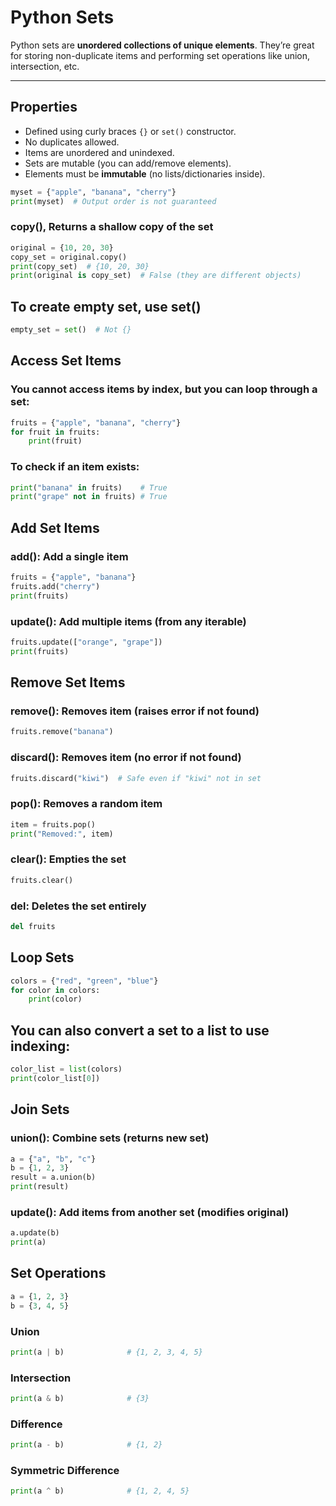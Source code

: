 #  Python Sets

Python sets are **unordered collections of unique elements**. They’re great for storing non-duplicate items and performing set operations like union, intersection, etc.

---

## Properties

- Defined using curly braces `{}` or `set()` constructor.
- No duplicates allowed.
- Items are unordered and unindexed.
- Sets are mutable (you can add/remove elements).
- Elements must be **immutable** (no lists/dictionaries inside).

```python
myset = {"apple", "banana", "cherry"}
print(myset)  # Output order is not guaranteed
```

### copy(), Returns a shallow copy of the set
```python
original = {10, 20, 30}
copy_set = original.copy()
print(copy_set)  # {10, 20, 30}
print(original is copy_set)  # False (they are different objects)
```

## To create empty set, use set()
```python
empty_set = set()  # Not {}
```

## Access Set Items
### You cannot access items by index, but you can loop through a set:

```python 
fruits = {"apple", "banana", "cherry"}
for fruit in fruits:
    print(fruit)
```

### To check if an item exists:

```python 
print("banana" in fruits)    # True
print("grape" not in fruits) # True
```
## Add Set Items
### add(): Add a single item
```python
fruits = {"apple", "banana"}
fruits.add("cherry")
print(fruits)
```

### update(): Add multiple items (from any iterable)
```python
fruits.update(["orange", "grape"])
print(fruits)
```

## Remove Set Items
### remove(): Removes item (raises error if not found)
```python
fruits.remove("banana")
```

### discard(): Removes item (no error if not found)
```python
fruits.discard("kiwi")  # Safe even if "kiwi" not in set
```

### pop(): Removes a random item
```python
item = fruits.pop()
print("Removed:", item)
```

### clear(): Empties the set
```python
fruits.clear()
```

### del: Deletes the set entirely
```python
del fruits
```

## Loop Sets
```python
colors = {"red", "green", "blue"}
for color in colors:
    print(color)
```

## You can also convert a set to a list to use indexing:
```python
color_list = list(colors)
print(color_list[0])
```

## Join Sets
### union(): Combine sets (returns new set)
```python
a = {"a", "b", "c"}
b = {1, 2, 3}
result = a.union(b)
print(result)
```

### update(): Add items from another set (modifies original)
```python
a.update(b)
print(a)
```

## Set Operations
```python
a = {1, 2, 3}
b = {3, 4, 5}
```
### Union
```python
print(a | b)              # {1, 2, 3, 4, 5}
```
### Intersection
```python
print(a & b)              # {3}
```
### Difference
```python
print(a - b)              # {1, 2}
```
### Symmetric Difference
```python
print(a ^ b)              # {1, 2, 4, 5}
```
